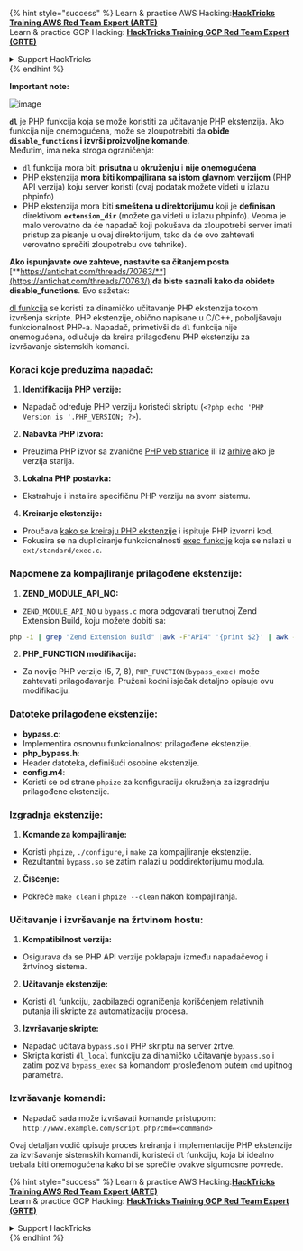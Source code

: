 {% hint style="success" %}
Learn & practice AWS Hacking:<img src="/.gitbook/assets/arte.png" alt="" data-size="line">[**HackTricks Training AWS Red Team Expert (ARTE)**](https://training.hacktricks.xyz/courses/arte)<img src="/.gitbook/assets/arte.png" alt="" data-size="line">\
Learn & practice GCP Hacking: <img src="/.gitbook/assets/grte.png" alt="" data-size="line">[**HackTricks Training GCP Red Team Expert (GRTE)**<img src="/.gitbook/assets/grte.png" alt="" data-size="line">](https://training.hacktricks.xyz/courses/grte)

<details>

<summary>Support HackTricks</summary>

* Check the [**subscription plans**](https://github.com/sponsors/carlospolop)!
* **Join the** 💬 [**Discord group**](https://discord.gg/hRep4RUj7f) or the [**telegram group**](https://t.me/peass) or **follow** us on **Twitter** 🐦 [**@hacktricks\_live**](https://twitter.com/hacktricks\_live)**.**
* **Share hacking tricks by submitting PRs to the** [**HackTricks**](https://github.com/carlospolop/hacktricks) and [**HackTricks Cloud**](https://github.com/carlospolop/hacktricks-cloud) github repos.

</details>
{% endhint %}

**Important note:**

![image](https://user-images.githubusercontent.com/84577967/174675487-a4c4ca06-194f-4725-85af-231a2f35d56c.png)

**`dl`** je PHP funkcija koja se može koristiti za učitavanje PHP ekstenzija. Ako funkcija nije onemogućena, može se zloupotrebiti da **obiđe `disable_functions` i izvrši proizvoljne komande**.\
Međutim, ima neka stroga ograničenja:

* `dl` funkcija mora biti **prisutna** u **okruženju** i **nije onemogućena**
* PHP ekstenzija **mora biti kompajlirana sa istom glavnom verzijom** (PHP API verzija) koju server koristi (ovaj podatak možete videti u izlazu phpinfo)
* PHP ekstenzija mora biti **smeštena u direktorijumu** koji je **definisan** direktivom **`extension_dir`** (možete ga videti u izlazu phpinfo). Veoma je malo verovatno da će napadač koji pokušava da zloupotrebi server imati pristup za pisanje u ovaj direktorijum, tako da će ovo zahtevati verovatno sprečiti zloupotrebu ove tehnike).

**Ako ispunjavate ove zahteve, nastavite sa čitanjem posta** [**https://antichat.com/threads/70763/**](https://antichat.com/threads/70763/) **da biste saznali kako da obiđete disable\_functions**. Evo sažetak:

[dl funkcija](http://www.php.net/manual/en/function.dl.php) se koristi za dinamičko učitavanje PHP ekstenzija tokom izvršenja skripte. PHP ekstenzije, obično napisane u C/C++, poboljšavaju funkcionalnost PHP-a. Napadač, primetivši da `dl` funkcija nije onemogućena, odlučuje da kreira prilagođenu PHP ekstenziju za izvršavanje sistemskih komandi.

### Koraci koje preduzima napadač:

1. **Identifikacija PHP verzije:**
- Napadač određuje PHP verziju koristeći skriptu (`<?php echo 'PHP Version is '.PHP_VERSION; ?>`).

2. **Nabavka PHP izvora:**
- Preuzima PHP izvor sa zvanične [PHP veb stranice](http://www.php.net/downloads.php) ili iz [arhive](http://museum.php.net) ako je verzija starija.

3. **Lokalna PHP postavka:**
- Ekstrahuje i instalira specifičnu PHP verziju na svom sistemu.

4. **Kreiranje ekstenzije:**
- Proučava [kako se kreiraju PHP ekstenzije](http://www.php.net/manual/en/zend.creating.php) i ispituje PHP izvorni kod.
- Fokusira se na dupliciranje funkcionalnosti [exec funkcije](http://www.php.net/manual/en/function.exec.php) koja se nalazi u `ext/standard/exec.c`.

### Napomene za kompajliranje prilagođene ekstenzije:

1. **ZEND_MODULE_API_NO:**
- `ZEND_MODULE_API_NO` u `bypass.c` mora odgovarati trenutnoj Zend Extension Build, koju možete dobiti sa:
```bash
php -i | grep "Zend Extension Build" |awk -F"API4" '{print $2}' | awk -F"," '{print $1}'
```

2. **PHP_FUNCTION modifikacija:**
- Za novije PHP verzije (5, 7, 8), `PHP_FUNCTION(bypass_exec)` može zahtevati prilagođavanje. Pruženi kodni isječak detaljno opisuje ovu modifikaciju.

### Datoteke prilagođene ekstenzije:

- **bypass.c**:
- Implementira osnovnu funkcionalnost prilagođene ekstenzije.
- **php_bypass.h**:
- Header datoteka, definišući osobine ekstenzije.
- **config.m4**:
- Koristi se od strane `phpize` za konfiguraciju okruženja za izgradnju prilagođene ekstenzije.

### Izgradnja ekstenzije:

1. **Komande za kompajliranje:**
- Koristi `phpize`, `./configure`, i `make` za kompajliranje ekstenzije.
- Rezultantni `bypass.so` se zatim nalazi u poddirektorijumu modula.

2. **Čišćenje:**
- Pokreće `make clean` i `phpize --clean` nakon kompajliranja.

### Učitavanje i izvršavanje na žrtvinom hostu:

1. **Kompatibilnost verzija:**
- Osigurava da se PHP API verzije poklapaju između napadačevog i žrtvinog sistema.

2. **Učitavanje ekstenzije:**
- Koristi `dl` funkciju, zaobilazeći ograničenja korišćenjem relativnih putanja ili skripte za automatizaciju procesa.

3. **Izvršavanje skripte:**
- Napadač učitava `bypass.so` i PHP skriptu na server žrtve.
- Skripta koristi `dl_local` funkciju za dinamičko učitavanje `bypass.so` i zatim poziva `bypass_exec` sa komandom prosleđenom putem `cmd` upitnog parametra.

### Izvršavanje komandi:

- Napadač sada može izvršavati komande pristupom: `http://www.example.com/script.php?cmd=<command>`


Ovaj detaljan vodič opisuje proces kreiranja i implementacije PHP ekstenzije za izvršavanje sistemskih komandi, koristeći `dl` funkciju, koja bi idealno trebala biti onemogućena kako bi se sprečile ovakve sigurnosne povrede.


{% hint style="success" %}
Learn & practice AWS Hacking:<img src="/.gitbook/assets/arte.png" alt="" data-size="line">[**HackTricks Training AWS Red Team Expert (ARTE)**](https://training.hacktricks.xyz/courses/arte)<img src="/.gitbook/assets/arte.png" alt="" data-size="line">\
Learn & practice GCP Hacking: <img src="/.gitbook/assets/grte.png" alt="" data-size="line">[**HackTricks Training GCP Red Team Expert (GRTE)**<img src="/.gitbook/assets/grte.png" alt="" data-size="line">](https://training.hacktricks.xyz/courses/grte)

<details>

<summary>Support HackTricks</summary>

* Check the [**subscription plans**](https://github.com/sponsors/carlospolop)!
* **Join the** 💬 [**Discord group**](https://discord.gg/hRep4RUj7f) or the [**telegram group**](https://t.me/peass) or **follow** us on **Twitter** 🐦 [**@hacktricks\_live**](https://twitter.com/hacktricks\_live)**.**
* **Share hacking tricks by submitting PRs to the** [**HackTricks**](https://github.com/carlospolop/hacktricks) and [**HackTricks Cloud**](https://github.com/carlospolop/hacktricks-cloud) github repos.

</details>
{% endhint %}
